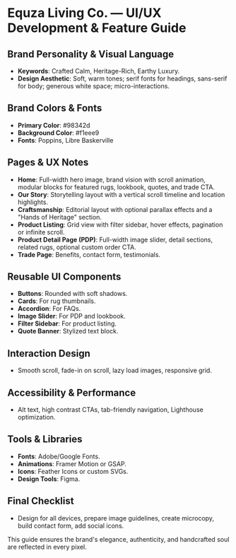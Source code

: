# Equza Living Co. — UI/UX Development & Feature Guide

## Brand Personality & Visual Language
- **Keywords**: Crafted Calm, Heritage-Rich, Earthy Luxury.
- **Design Aesthetic**: Soft, warm tones; serif fonts for headings, sans-serif for body; generous white space; micro-interactions.

## Brand Colors & Fonts
- **Primary Color**: #98342d
- **Background Color**: #f1eee9
- **Fonts**: Poppins, Libre Baskerville

## Pages & UX Notes
- **Home**: Full-width hero image, brand vision with scroll animation, modular blocks for featured rugs, lookbook, quotes, and trade CTA.
- **Our Story**: Storytelling layout with a vertical scroll timeline and location highlights.
- **Craftsmanship**: Editorial layout with optional parallax effects and a "Hands of Heritage" section.
- **Product Listing**: Grid view with filter sidebar, hover effects, pagination or infinite scroll.
- **Product Detail Page (PDP)**: Full-width image slider, detail sections, related rugs, optional custom order CTA.
- **Trade Page**: Benefits, contact form, testimonials.

## Reusable UI Components
- **Buttons**: Rounded with soft shadows.
- **Cards**: For rug thumbnails.
- **Accordion**: For FAQs.
- **Image Slider**: For PDP and lookbook.
- **Filter Sidebar**: For product listing.
- **Quote Banner**: Stylized text block.

## Interaction Design
- Smooth scroll, fade-in on scroll, lazy load images, responsive grid.

## Accessibility & Performance
- Alt text, high contrast CTAs, tab-friendly navigation, Lighthouse optimization.

## Tools & Libraries
- **Fonts**: Adobe/Google Fonts.
- **Animations**: Framer Motion or GSAP.
- **Icons**: Feather Icons or custom SVGs.
- **Design Tools**: Figma.

## Final Checklist
- Design for all devices, prepare image guidelines, create microcopy, build contact form, add social icons.

This guide ensures the brand's elegance, authenticity, and handcrafted soul are reflected in every pixel. 



